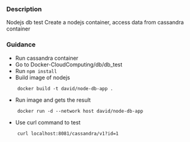 ### Description
Nodejs db test
Create a nodejs container, access data from cassandra container
### Guidance
- Run cassandra container
- Go to Docker-CloudComputing/db/db_test
- Run `npm install`
- Build image of nodejs
```
	docker build -t david/node-db-app .
```
- Run image and gets the result
```
	docker run -d --network host david/node-db-app
```
- Use curl command to test
```
	curl localhost:8081/cassandra/v1?id=1
```

